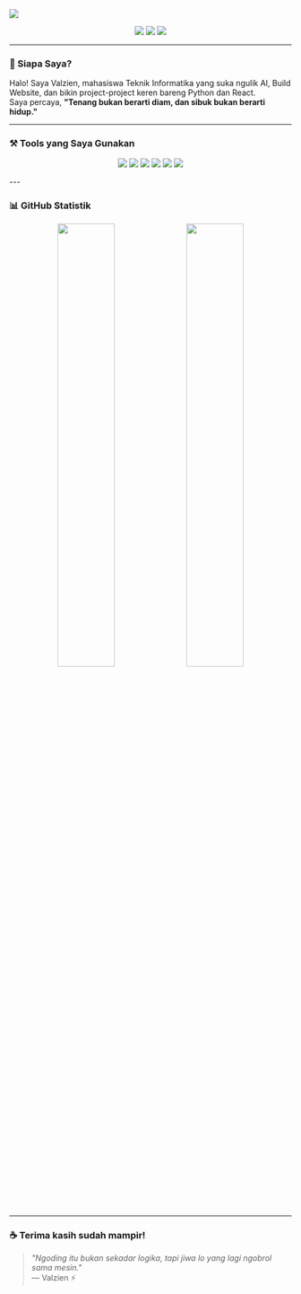 <img src="https://capsule-render.vercel.app/api?type=waving&height=200&section=header&text=Halo,%20Saya%20Valzien!%20👋&fontSize=40&fontColor=ffffff&color=6f00ff,1c0033" />

<p align="center">
  <a href="https://instagram.com/_valzien"><img src="https://img.shields.io/badge/Instagram-%23E4405F.svg?style=flat&logo=instagram&logoColor=white" /></a>
  <a href="https://facebook.com/rival.adistyanugraha.75"><img src="https://img.shields.io/badge/Facebook-1877F2.svg?style=flat&logo=facebook&logoColor=white" /></a>
  <a href="https://github.com/Valzien"><img src="https://komarev.com/ghpvc/?username=Valzien&label=Profile%20Views&color=blueviolet&style=flat" /></a>
</p>

---

### 🧠 Siapa Saya?

Halo! Saya Valzien, mahasiswa Teknik Informatika yang suka ngulik AI, Build Website, dan bikin project-project keren bareng Python dan React.  
Saya percaya, **"Tenang bukan berarti diam, dan sibuk bukan berarti hidup."**

---

### ⚒️ Tools yang Saya Gunakan

<p align="center">
  <img src="https://img.shields.io/badge/Python-3670A0?style=for-the-badge&logo=python&logoColor=white"/>
  <img src="https://img.shields.io/badge/TensorFlow-FF6F00?style=for-the-badge&logo=tensorflow&logoColor=white"/>
  <img src="https://img.shields.io/badge/OpenCV-27338e?style=for-the-badge&logo=opencv&logoColor=white"/>
  <img src="https://img.shields.io/badge/MediaPipe-ef6c00?style=for-the-badge&logo=mediapipe&logoColor=white"/>
  <img src="https://img.shields.io/badge/ScikitLearn-F7931E?style=for-the-badge&logo=scikit-learn&logoColor=white"/>
  <img src="https://img.shields.io/badge/PHP-777BB4?style=for-the-badge&logo=php&logoColor=white"/>
</p>
---

### 📊 GitHub Statistik

<p align="center">
  <img src="https://github-readme-stats.vercel.app/api?username=Valzien&show_icons=true&theme=radical" width="45%" />
  <img src="https://github-readme-stats.vercel.app/api/top-langs/?username=Valzien&layout=compact&theme=radical" width="45%" />
</p>

---

### ☕ Terima kasih sudah mampir!

> _"Ngoding itu bukan sekadar logika, tapi jiwa lo yang lagi ngobrol sama mesin."_  
> — Valzien ⚡
